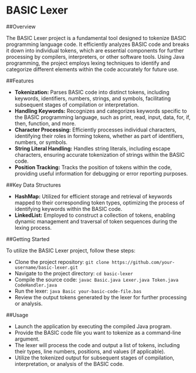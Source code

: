 # BASIC Lexer

##Overview

The BASIC Lexer project is a fundamental tool designed to tokenize BASIC programming language code. It efficiently analyzes BASIC code and breaks it down into individual tokens, which are essential components for further processing by compilers, interpreters, or other software tools. Using Java programming, the project employs lexing techniques to identify and categorize different elements within the code accurately for future use.

##Features

- **Tokenization:** Parses BASIC code into distinct tokens, including keywords, identifiers, numbers, strings, and symbols, facilitating subsequent stages of compilation or interpretation.
- **Handling Keywords:** Recognizes and categorizes keywords specific to the BASIC programming language, such as print, read, input, data, for, if, then, function, and more.
- **Character Processing:** Efficiently processes individual characters, identifying their roles in forming tokens, whether as part of identifiers, numbers, or symbols.
- **String Literal Handling:** Handles string literals, including escape characters, ensuring accurate tokenization of strings within the BASIC code.
- **Position Tracking:** Tracks the position of tokens within the code, providing useful information for debugging or error reporting purposes.

##Key Data Structures

- **HashMap:** Utilized for efficient storage and retrieval of keywords mapped to their corresponding token types, optimizing the process of identifying keywords within the BASIC code.
- **LinkedList:** Employed to construct a collection of tokens, enabling dynamic management and traversal of token sequences during the lexing process.

##Getting Started

To utilize the BASIC Lexer project, follow these steps:

- Clone the project repository: `git clone https://github.com/your-username/basic-lexer.git`
- Navigate to the project directory: `cd basic-lexer`
- Compile the source code: `javac Basic.java Lexer.java Token.java CodeHandler.java`
- Run the lexer: `java Basic your-basic-code-file.bas`
- Review the output tokens generated by the lexer for further processing or analysis.

##Usage

- Launch the application by executing the compiled Java program.
- Provide the BASIC code file you want to tokenize as a command-line argument.
- The lexer will process the code and output a list of tokens, including their types, line numbers, positions, and values (if applicable).
- Utilize the tokenized output for subsequent stages of compilation, interpretation, or analysis of the BASIC code.
